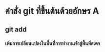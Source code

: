 # คำสั่ง git ที่ขึ้นต้นด้วยอักษร A

## git add

### เพิ่มการเปลี่ยนแปลงในพื้นที่การทำงานเข้าสู่พื้นที่สเตจ

